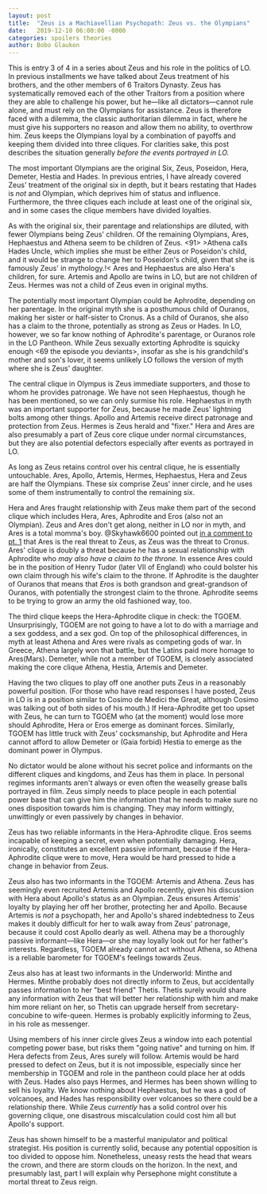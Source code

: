 ```yaml
---
layout: post
title:  "Zeus is a Machiavellian Psychopath: Zeus vs. the Olympians"
date:   2019-12-10 06:00:00 -0000
categories: spoilers theories
author: Bobo Glaukon
---
```


This is entry 3 of 4 in a series about Zeus and his role in the politics of LO. In previous installments we have talked about Zeus treatment of his brothers, and the other members of 6 Traitors Dynasty. Zeus has systematically removed each of the other Traitors from a position where they are able to challenge his power, but he&mdash;like all dictators&mdash;cannot rule alone, and must rely on the Olympians for assistance. Zeus is therefore faced with a dilemma, the classic authoritarian dilemma in fact, where he must give his supporters no reason and allow them no ability, to overthrow him. Zeus keeps the Olympians loyal by a combination of payoffs and keeping them divided into three cliques. For clarities sake, this post describes the situation generally *before the events portrayed in LO.*

The most important Olympians are the original Six, Zeus, Poseidon, Hera, Demeter, Hestia and Hades. In previous entries, I have already covered Zeus' treatment of the original six in depth, but it bears restating that Hades is *not* and Olympian, which deprives him of status and influence. Furthermore, the three cliques each include at least one of the original six, and in some cases the clique members have divided loyalties. 

As with the original six, their parentage and relationships are diluted, with fewer Olympians being Zeus' children. Of the remaining Olympians, Ares, Hephaestus and Athena seem to be children of Zeus. <91> >Athena calls Hades Uncle, which implies she must be either Zeus or Poseidon's child, and it would be strange to change her to Poseidon's child, given that she is famously Zeus' in mythology.!< Ares and Hephaestus are also Hera's children, for sure. Artemis and Apollo are twins in LO, but are not children of Zeus. Hermes was not a child of Zeus even in original myths.

The potentially most important Olympian could be Aphrodite, depending on her parentage. In the original myth she is a posthumous child of Ouranos, making her sister or half-sister to Cronus. As a child of Ouranos, she also has a claim to the throne, potentially as strong as Zeus or Hades. In LO, however, we so far know nothing of Aphrodite's parentage, or Ouranos role in the LO Pantheon. While Zeus sexually extorting Aphrodite is squicky enough <69 the episode you deviants>, insofar as she is his grandchild's mother and son's lover, it seems unlikely LO follows the version of myth where she is Zeus' daughter.

The central clique in Olympus is Zeus immediate supporters, and those to whom he provides patronage. We have not seen Hephaestus, though he has been mentioned, so we can only surmise his role. Hephaestus in myth was an important supporter for Zeus, because he made Zeus' lightning bolts among other things. Apollo and Artemis receive direct patronage and protection from Zeus. Hermes is Zeus herald and "fixer." Hera and Ares are also presumably a part of Zeus core clique under normal circumstances, but they are also potential defectors especially after events as portrayed in LO.

As long as Zeus retains control over his central clique, he is essentially untouchable. Ares, Apollo, Artemis, Hermes, Hephaestus, Hera and Zeus are half the Olympians. These six comprise Zeus' inner circle, and he uses some of them instrumentally to control the remaining six. 

Hera and Ares fraught relationship with Zeus make them part of the second clique which includes Hera, Ares, Aphrodite and Eros (also not an Olympian). Zeus and Ares don't get along, neither in LO nor in myth, and Ares is a total momma's boy. @Skyhawk6600 pointed out [in a comment to pt. 1](https://www.reddit.com/r/Lore_Olympus/comments/e6qpv9/zeus_is_a_machiavellian_psychopath_pt_1/f9t6pbc?utm_source=share&utm_medium=web2x) that Ares is the real threat to Zeus, as Zeus was the threat to Cronus. Ares' clique is doubly a threat because he has a sexual relationship with Aphrodite who *may also have a claim to the throne.* In essence Ares could be in the position of Henry Tudor (later VII of England) who could bolster his own claim through his wife's claim to the throne. If Aphrodite is the daughter of Ouranos that means that *Eros* is both grandson and great-grandson of Ouranos, with potentially the strongest claim to the throne. Aphrodite seems to be trying to grow an army the old fashioned way, too.

The third clique keeps the Hera-Aphrodite clique in check: the TGOEM. Unsurprisingly, TGOEM are not going to have a lot to do with a marriage and a sex goddess, and a sex god. On top of the philosophical differences, in myth at least Athena and Ares were rivals as competing gods of war. In Greece, Athena largely won that battle, but the Latins paid more homage to Ares(Mars). Demeter, while not a member of TGOEM, is closely associated making the core clique Athena, Hestia, Artemis and Demeter. 

Having the two cliques to play off one another puts Zeus in a reasonably powerful position. (For those who have read responses I have posted, Zeus in LO is in a position similar to Cosimo de Medici the Great, although Cosimo was talking out of both sides of his mouth.) If Hera-Aphrodite get too upset with Zeus, he can turn to TGOEM who (at the moment) would lose more should Aphrodite, Hera or Eros emerge as dominant forces. Similarly, TGOEM has little truck with Zeus' cocksmanship, but Aphrodite and Hera cannot afford to allow Demeter or (Gaia forbid) Hestia to emerge as the dominant power in Olympus. 


No dictator would be alone without his secret police and informants on the different cliques and kingdoms, and Zeus has them in place. In personal regimes informants aren't always or even often the weaselly grease balls portrayed in film. Zeus simply needs to place people in each potential power base that can give him the information that he needs to make sure no ones disposition towards him is changing. They may inform wittingly, unwittingly or even passively by changes in behavior.

Zeus has two reliable informants in the Hera-Aphrodite clique. Eros seems incapable of keeping a secret, even when potentially damaging. Hera, ironically, constitutes an excellent passive informant, because if the Hera-Aphrodite clique were to move, Hera would be hard pressed to hide a change in behavior from Zeus.

Zeus also has two informants in the TGOEM: Artemis and Athena. Zeus has seemingly even recruited Artemis and Apollo recently, given his discussion with Hera about Apollo's status as an Olympian. Zeus ensures Artemis' loyalty by playing her off her brother, protecting her and Apollo. Because Artemis is *not* a psychopath, her and Apollo's shared indebtedness to Zeus makes it doubly difficult for her to walk away from Zeus' patronage, because it could cost Apollo dearly as well. Athena may be a thoroughly passive informant&mdash;like Hera&mdash;or she may loyally look out for her father's interests. Regardless, TGOEM already cannot act without Athena, so Athena is a reliable barometer for TGOEM's feelings towards Zeus.

Zeus also has at least two informants in the Underworld: Minthe and Hermes. Minthe probably does not directly inform to Zeus, but accidentally passes information to her "best friend" Thetis. Thetis surely would share any information with Zeus that will better her relationship with him and make him more reliant on her, so Thetis can upgrade herself from secretary-concubine to wife-queen. Hermes is probably explicitly informing to Zeus, in his role as messenger.

Using members of his inner circle gives Zeus a window into each potential competing power base, but risks them "going native" and turning on him. If Hera defects from Zeus, Ares surely will follow. Artemis would be hard pressed to defect on Zeus, but it is not impossible, especially since her membership in TGOEM and role in the pantheon could place her at odds with Zeus. Hades also pays Hermes, and Hermes has been shown willing to sell his loyalty. We know nothing about Hephaestus, but he was a god of volcanoes, and Hades has responsibility over volcanoes so there could be a relationship there. While Zeus *currently* has a solid control over his governing clique, one disastrous miscalculation could cost him all but Apollo's support.

Zeus has shown himself to be a masterful manipulator and political strategist. His position is currently solid, because any potential opposition is too divided to oppose him. Nonetheless, uneasy rests the head that wears the crown, and there are storm clouds on the horizon. In the next, and presumably last, part I will explain why Persephone might constitute a mortal threat to Zeus reign.
